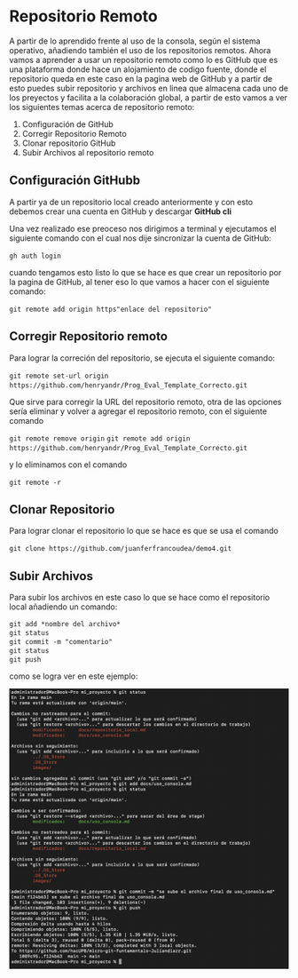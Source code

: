 # Repositorio Remoto
A partir de lo aprendido frente al uso de la consola, según el sistema operativo, añadiendo también el uso de los repositorios remotos. Ahora vamos a aprender a usar un repositorio remoto como lo es GitHub que es una plataforma donde hace un alojamiento de codigo fuente, donde el repositorio queda en este caso en la pagina web de GitHub y a partir de esto puedes subir repositorio y archivos en linea que almacena cada uno de los preyectos y facilita a la colaboración global, a partir de esto vamos a ver los siguientes temas acerca de repositorio remoto:
 
 1. Configuración de GitHub
 2. Corregir Repositorio Remoto
 3. Clonar repositorio GitHub
 5. Subir Archivos al repositorio remoto

 ## Configuración GitHubb
 A partir ya de un repositorio local creado anteriormente y con esto debemos crear una cuenta en GitHub y descargar **GitHub cli**
  
Una vez realizado ese preoceso nos dirigimos a terminal y ejecutamos el siguiente comando con el cual nos dije sincronizar la cuenta de GitHub:

```gh auth login```

cuando tengamos esto listo lo que se hace es que crear un repositorio por la pagina de GitHub, al tener eso lo que vamos a hacer con el siguiente comando:

```git remote add origin https"enlace del repositorio"```

## Corregir Repositorio remoto
Para lograr la correción del repositorio, se ejecuta el siguiente comando:

```git remote set-url origin https://github.com/henryandr/Prog_Eval_Template_Correcto.git```

Que sirve para corregir la URL del repositorio remoto, otra de las opciones sería eliminar y volver a agregar el repositorio remoto, con el siguiente comando 

```git remote remove origin```
```git remote add origin https://github.com/henryandr/Prog_Eval_Template_Correcto.git```

y lo eliminamos con el comando 

```git remote -r```

## Clonar Repositorio
Para lograr clonar el repositorio lo que se hace es que se usa el comando

```git clone https://github.com/juanferfrancoudea/demo4.git```

## Subir Archivos 
Para subir los archivos en este caso lo que se hace como el repositorio local añadiendo un comando:

```git status
git add *nombre del archivo*
git status
git commit -m "comentario"
git status
git push
```
como se logra ver en este ejemplo:

![subir reposito remoto](../images/subirrep.png)